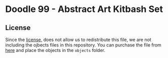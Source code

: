 # Doodle 99 - Abstract Art Kitbash Set

## License

Since the [license](https://blendermarket.com/page/royalty-free-license), does not allow us to redistribute this file, we are not including the ojbects files in this repository. You can purchase the file from [here](https://blendermarket.com/products/doodle-99---abstract-art-kitbash-set) and place the objects in the `objects` folder.
